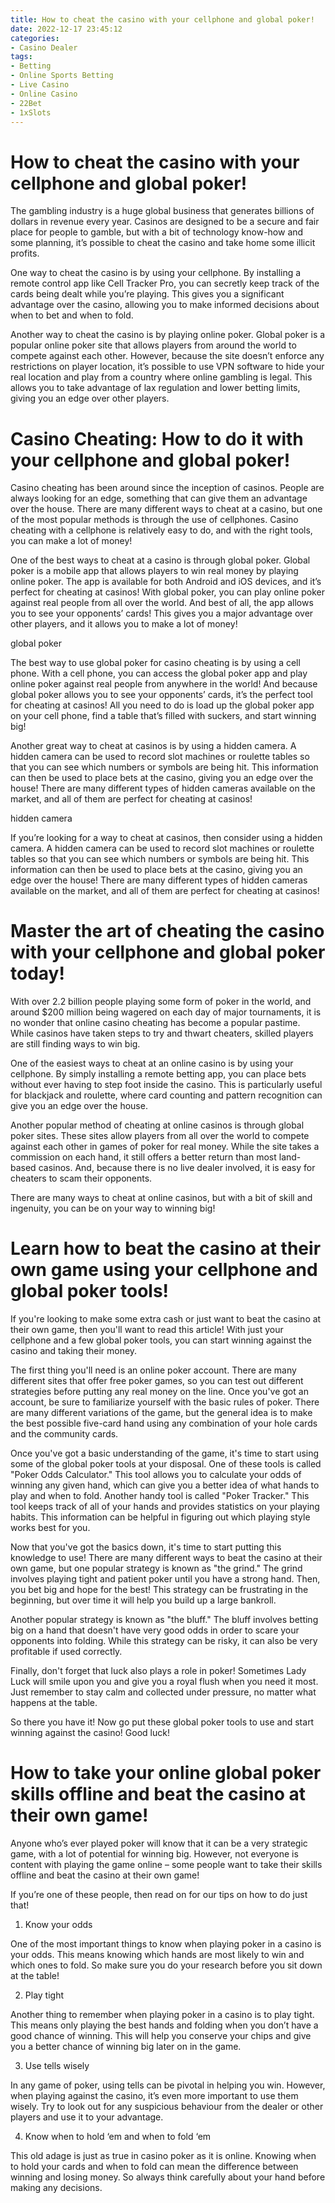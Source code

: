 ```yaml
---
title: How to cheat the casino with your cellphone and global poker!
date: 2022-12-17 23:45:12
categories:
- Casino Dealer
tags:
- Betting
- Online Sports Betting
- Live Casino
- Online Casino
- 22Bet
- 1xSlots
---
```



#  How to cheat the casino with your cellphone and global poker!

The gambling industry is a huge global business that generates billions of dollars in revenue every year. Casinos are designed to be a secure and fair place for people to gamble, but with a bit of technology know-how and some planning, it’s possible to cheat the casino and take home some illicit profits.

One way to cheat the casino is by using your cellphone. By installing a remote control app like Cell Tracker Pro, you can secretly keep track of the cards being dealt while you’re playing. This gives you a significant advantage over the casino, allowing you to make informed decisions about when to bet and when to fold.

Another way to cheat the casino is by playing online poker. Global poker is a popular online poker site that allows players from around the world to compete against each other. However, because the site doesn’t enforce any restrictions on player location, it’s possible to use VPN software to hide your real location and play from a country where online gambling is legal. This allows you to take advantage of lax regulation and lower betting limits, giving you an edge over other players.

#  Casino Cheating: How to do it with your cellphone and global poker!

Casino cheating has been around since the inception of casinos. People are always looking for an edge, something that can give them an advantage over the house. There are many different ways to cheat at a casino, but one of the most popular methods is through the use of cellphones. Casino cheating with a cellphone is relatively easy to do, and with the right tools, you can make a lot of money!

One of the best ways to cheat at a casino is through global poker. Global poker is a mobile app that allows players to win real money by playing online poker. The app is available for both Android and iOS devices, and it’s perfect for cheating at casinos! With global poker, you can play online poker against real people from all over the world. And best of all, the app allows you to see your opponents’ cards! This gives you a major advantage over other players, and it allows you to make a lot of money!

global poker

The best way to use global poker for casino cheating is by using a cell phone. With a cell phone, you can access the global poker app and play online poker against real people from anywhere in the world! And because global poker allows you to see your opponents’ cards, it’s the perfect tool for cheating at casinos! All you need to do is load up the global poker app on your cell phone, find a table that’s filled with suckers, and start winning big!

Another great way to cheat at casinos is by using a hidden camera. A hidden camera can be used to record slot machines or roulette tables so that you can see which numbers or symbols are being hit. This information can then be used to place bets at the casino, giving you an edge over the house! There are many different types of hidden cameras available on the market, and all of them are perfect for cheating at casinos!

hidden camera

If you’re looking for a way to cheat at casinos, then consider using a hidden camera. A hidden camera can be used to record slot machines or roulette tables so that you can see which numbers or symbols are being hit. This information can then be used to place bets at the casino, giving you an edge over the house! There are many different types of hidden cameras available on the market, and all of them are perfect for cheating at casinos!

#  Master the art of cheating the casino with your cellphone and global poker today!

With over 2.2 billion people playing some form of poker in the world, and around $200 million being wagered on each day of major tournaments, it is no wonder that online casino cheating has become a popular pastime. While casinos have taken steps to try and thwart cheaters, skilled players are still finding ways to win big.

One of the easiest ways to cheat at an online casino is by using your cellphone. By simply installing a remote betting app, you can place bets without ever having to step foot inside the casino. This is particularly useful for blackjack and roulette, where card counting and pattern recognition can give you an edge over the house.

Another popular method of cheating at online casinos is through global poker sites. These sites allow players from all over the world to compete against each other in games of poker for real money. While the site takes a commission on each hand, it still offers a better return than most land-based casinos. And, because there is no live dealer involved, it is easy for cheaters to scam their opponents.

There are many ways to cheat at online casinos, but with a bit of skill and ingenuity, you can be on your way to winning big!

#  Learn how to beat the casino at their own game using your cellphone and global poker tools!

If you're looking to make some extra cash or just want to beat the casino at their own game, then you'll want to read this article! With just your cellphone and a few global poker tools, you can start winning against the casino and taking their money.

The first thing you'll need is an online poker account. There are many different sites that offer free poker games, so you can test out different strategies before putting any real money on the line. Once you've got an account, be sure to familiarize yourself with the basic rules of poker. There are many different variations of the game, but the general idea is to make the best possible five-card hand using any combination of your hole cards and the community cards.

Once you've got a basic understanding of the game, it's time to start using some of the global poker tools at your disposal. One of these tools is called "Poker Odds Calculator." This tool allows you to calculate your odds of winning any given hand, which can give you a better idea of what hands to play and when to fold. Another handy tool is called "Poker Tracker." This tool keeps track of all of your hands and provides statistics on your playing habits. This information can be helpful in figuring out which playing style works best for you.

Now that you've got the basics down, it's time to start putting this knowledge to use! There are many different ways to beat the casino at their own game, but one popular strategy is known as "the grind." The grind involves playing tight and patient poker until you have a strong hand. Then, you bet big and hope for the best! This strategy can be frustrating in the beginning, but over time it will help you build up a large bankroll.

Another popular strategy is known as "the bluff." The bluff involves betting big on a hand that doesn't have very good odds in order to scare your opponents into folding. While this strategy can be risky, it can also be very profitable if used correctly.

Finally, don't forget that luck also plays a role in poker! Sometimes Lady Luck will smile upon you and give you a royal flush when you need it most. Just remember to stay calm and collected under pressure, no matter what happens at the table.

So there you have it! Now go put these global poker tools to use and start winning against the casino! Good luck!

#  How to take your online global poker skills offline and beat the casino at their own game!

Anyone who’s ever played poker will know that it can be a very strategic game, with a lot of potential for winning big. However, not everyone is content with playing the game online – some people want to take their skills offline and beat the casino at their own game!

If you’re one of these people, then read on for our tips on how to do just that!

1. Know your odds

One of the most important things to know when playing poker in a casino is your odds. This means knowing which hands are most likely to win and which ones to fold. So make sure you do your research before you sit down at the table!

2. Play tight

Another thing to remember when playing poker in a casino is to play tight. This means only playing the best hands and folding when you don’t have a good chance of winning. This will help you conserve your chips and give you a better chance of winning big later on in the game.

3. Use tells wisely

In any game of poker, using tells can be pivotal in helping you win. However, when playing against the casino, it’s even more important to use them wisely. Try to look out for any suspicious behaviour from the dealer or other players and use it to your advantage.

4. Know when to hold ‘em and when to fold ‘em

This old adage is just as true in casino poker as it is online. Knowing when to hold your cards and when to fold can mean the difference between winning and losing money. So always think carefully about your hand before making any decisions.
